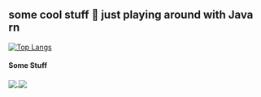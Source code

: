 <h2> some cool stuff 👾 just playing around with Java rn </h2>

  
  [![Top Langs](https://github-readme-stats.vercel.app/api/top-langs/?username=reimiii&hide=css,html,scss,blade,javascript,typescript&size_weight=0.5&count_weight=0.5&layout=donut&theme=buefy)](https://github.com/reimiii)
  


#### Some Stuff

<a href="https://github.com/reimiii/java-oop-todolist-app">
  <img align="center" src="https://github-readme-stats.vercel.app/api/pin/?username=reimiii&repo=java-oop-todolist-app&theme=buefy" />
</a>
<a href="https://github.com/reimiii/java-basic-todolist-app">
  <img align="center" src="https://github-readme-stats.vercel.app/api/pin/?username=reimiii&repo=java-basic-todolist-app&theme=buefy" />
</a>

<br />
<br />
  

  


